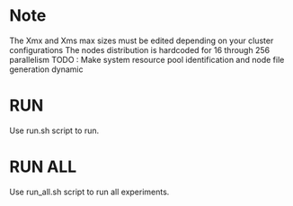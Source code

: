 # Note
The Xmx and Xms max sizes must be edited depending on your cluster configurations
The nodes distribution is hardcoded for 16 through 256 parallelism
TODO : Make system resource pool identification and node file generation dynamic

# RUN
Use run.sh script to run.

# RUN ALL
Use run_all.sh script to run all experiments. 

